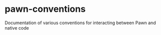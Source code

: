 # pawn-conventions
Documentation of various conventions for interacting between Pawn and native code
